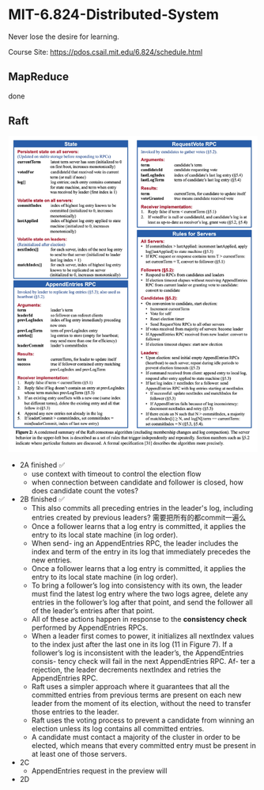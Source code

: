# MIT-6.824-Distributed-System
Never lose the desire for learning.

Course Site: https://pdos.csail.mit.edu/6.824/schedule.html

## MapReduce
done

## Raft
![Raft接口详情](./pics/figure2.png)
- 2A finished ✅
  - use context with timeout to control the election flow 
  - when connection between candidate and follower is closed, how does candidate count the votes?
- 2B finished ✅
  - This also commits all preceding entries in the leader's log, including entries created by previous leaders? 需要把所有的都commit一遍么
  - Once a follower learns that a log entry is committed, it applies the entry to its local state machine (in log order).
  - When send- ing an AppendEntries RPC, the leader includes the index and term of the entry in its log that immediately precedes the new entries.
  - Once a follower learns that a log entry is committed, it applies the entry to its local state machine (in log order).
  - To bring a follower’s log into consistency with its own, the leader must find the latest log entry where the two logs agree, delete any entries in the follower’s log after that point, and send the follower all of the leader’s entries after that point.
  - All of these actions happen in response to the **consistency check** performed by AppendEntries RPCs.
  - When a leader first comes to power, it initializes all nextIndex values to the index just after the last one in its log (11 in Figure 7). If a follower’s log is inconsistent with the leader’s, the AppendEntries consis- tency check will fail in the next AppendEntries RPC. Af- ter a rejection, the leader decrements nextIndex and retries the AppendEntries RPC.
  - Raft uses a simpler approach where it guarantees that all the committed entries from previous terms are present on each new leader from the moment of its election, without the need to transfer those entries to the leader.
  - Raft uses the voting process to prevent a candidate from winning an election unless its log contains all committed entries.
  - A candidate must contact a majority of the cluster in order to be elected, which means that every committed entry must be present in at least one of those servers.
- 2C
  - AppendEntries request in the preview will 
- 2D